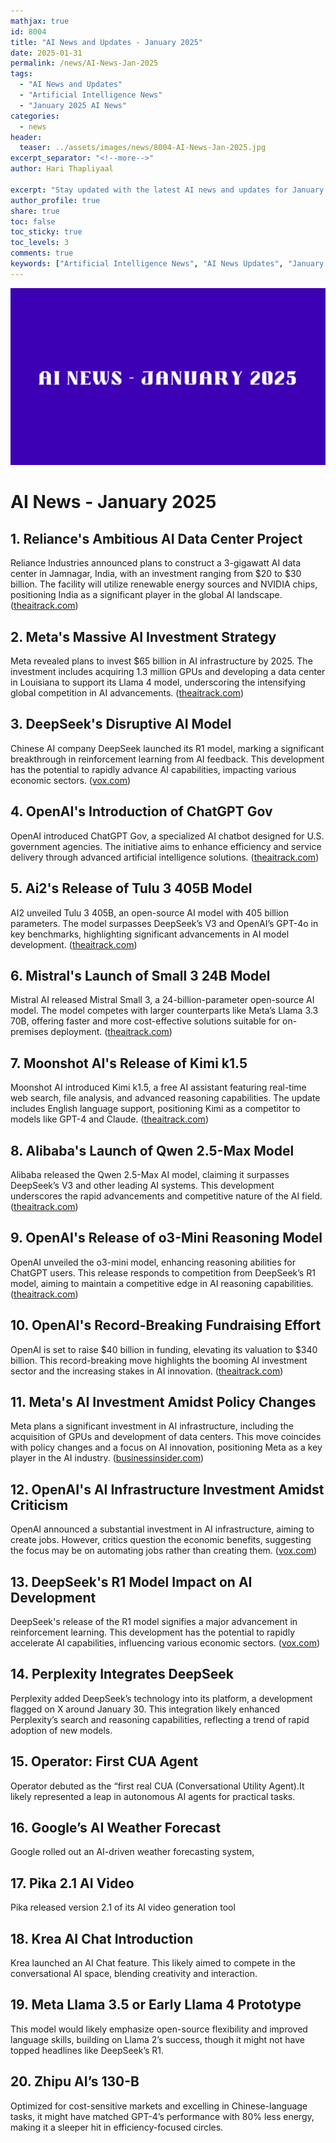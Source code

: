 ```yaml
---
mathjax: true
id: 8004
title: "AI News and Updates - January 2025"
date: 2025-01-31
permalink: /news/AI-News-Jan-2025
tags:
  - "AI News and Updates"
  - "Artificial Intelligence News"
  - "January 2025 AI News"
categories:
  - news
header:
  teaser: ../assets/images/news/8004-AI-News-Jan-2025.jpg
excerpt_separator: "<!--more-->"
author: Hari Thapliyaal

excerpt: "Stay updated with the latest AI news and updates for January 2025. This article covers the latest advancements and breakthroughs in the field of Artificial Intelligence."
author_profile: true
share: true
toc: false
toc_sticky: true
toc_levels: 3
comments: true
keywords: ["Artificial Intelligence News", "AI News Updates", "January 2025 AI News", "AI Breakthroughs", "AI Advancements", "AI Updates", "AI News and Updates"]
---
```


![](../assets/images/news/8004-AI-News-Jan-2025.jpg)

# AI News - January 2025

## **1. Reliance's Ambitious AI Data Center Project**

Reliance Industries announced plans to construct a 3-gigawatt AI data center in Jamnagar, India, with an investment ranging from $20 to $30 billion. The facility will utilize renewable energy sources and NVIDIA chips, positioning India as a significant player in the global AI landscape. ([theaitrack.com](https://theaitrack.com/ai-news-january-2025-in-depth-and-concise/))

## **2. Meta's Massive AI Investment Strategy**

Meta revealed plans to invest $65 billion in AI infrastructure by 2025. The investment includes acquiring 1.3 million GPUs and developing a data center in Louisiana to support its Llama 4 model, underscoring the intensifying global competition in AI advancements. ([theaitrack.com](https://theaitrack.com/ai-news-january-2025-in-depth-and-concise/))

## **3. DeepSeek's Disruptive AI Model**

Chinese AI company DeepSeek launched its R1 model, marking a significant breakthrough in reinforcement learning from AI feedback. This development has the potential to rapidly advance AI capabilities, impacting various economic sectors. ([vox.com](https://www.vox.com/future-perfect/396548/openai-trump-artificial-intelligence-elon-musk-sam-altman-china))

## **4. OpenAI's Introduction of ChatGPT Gov**

OpenAI introduced ChatGPT Gov, a specialized AI chatbot designed for U.S. government agencies. The initiative aims to enhance efficiency and service delivery through advanced artificial intelligence solutions. ([theaitrack.com](https://theaitrack.com/ai-news-january-2025-in-depth-and-concise/))

## **5. Ai2's Release of Tulu 3 405B Model**

AI2 unveiled Tulu 3 405B, an open-source AI model with 405 billion parameters. The model surpasses DeepSeek’s V3 and OpenAI’s GPT-4o in key benchmarks, highlighting significant advancements in AI model development. ([theaitrack.com](https://theaitrack.com/ai-news-january-2025-in-depth-and-concise/))

## **6. Mistral's Launch of Small 3 24B Model**

Mistral AI released Mistral Small 3, a 24-billion-parameter open-source AI model. The model competes with larger counterparts like Meta’s Llama 3.3 70B, offering faster and more cost-effective solutions suitable for on-premises deployment. ([theaitrack.com](https://theaitrack.com/ai-news-january-2025-in-depth-and-concise/))

## **7. Moonshot AI's Release of Kimi k1.5**

Moonshot AI introduced Kimi k1.5, a free AI assistant featuring real-time web search, file analysis, and advanced reasoning capabilities. The update includes English language support, positioning Kimi as a competitor to models like GPT-4 and Claude. ([theaitrack.com](https://theaitrack.com/ai-news-january-2025-in-depth-and-concise/))

## **8. Alibaba's Launch of Qwen 2.5-Max Model**

Alibaba released the Qwen 2.5-Max AI model, claiming it surpasses DeepSeek’s V3 and other leading AI systems. This development underscores the rapid advancements and competitive nature of the AI field. ([theaitrack.com](https://theaitrack.com/ai-news-january-2025-in-depth-and-concise/))

## **9. OpenAI's Release of o3-Mini Reasoning Model**

OpenAI unveiled the o3-mini model, enhancing reasoning abilities for ChatGPT users. This release responds to competition from DeepSeek’s R1 model, aiming to maintain a competitive edge in AI reasoning capabilities. ([theaitrack.com](https://theaitrack.com/ai-news-january-2025-in-depth-and-concise/))

## **10. OpenAI's Record-Breaking Fundraising Effort**

OpenAI is set to raise $40 billion in funding, elevating its valuation to $340 billion. This record-breaking move highlights the booming AI investment sector and the increasing stakes in AI innovation. ([theaitrack.com](https://theaitrack.com/ai-news-january-2025-in-depth-and-concise/))

## **11. Meta's AI Investment Amidst Policy Changes**

Meta plans a significant investment in AI infrastructure, including the acquisition of GPUs and development of data centers. This move coincides with policy changes and a focus on AI innovation, positioning Meta as a key player in the AI industry. ([businessinsider.com](https://www.businessinsider.com/meta-mark-zuckerberg-2025-busy-start-announcements-changes-2025-2))

## **12. OpenAI's AI Infrastructure Investment Amidst Criticism**

OpenAI announced a substantial investment in AI infrastructure, aiming to create jobs. However, critics question the economic benefits, suggesting the focus may be on automating jobs rather than creating them. ([vox.com](https://www.vox.com/future-perfect/396548/openai-trump-artificial-intelligence-elon-musk-sam-altman-china))

## **13. DeepSeek's R1 Model Impact on AI Development**

DeepSeek's release of the R1 model signifies a major advancement in reinforcement learning. This development has the potential to rapidly accelerate AI capabilities, influencing various economic sectors. ([vox.com](https://www.vox.com/future-perfect/396548/openai-trump-artificial-intelligence-elon-musk-sam-altman-china))

## **14. Perplexity Integrates DeepSeek**
Perplexity added DeepSeek’s technology into its platform, a development flagged on X around January 30. This integration likely enhanced Perplexity’s search and reasoning capabilities, reflecting a trend of rapid adoption of new models.

## **15. Operator: First CUA Agent**
Operator debuted as the “first real CUA (Conversational Utility Agent).It likely represented a leap in autonomous AI agents for practical tasks.

## **16. Google’s AI Weather Forecast**
Google rolled out an AI-driven weather forecasting system,

## **17. Pika 2.1 AI Video**
Pika released version 2.1 of its AI video generation tool

## **18. Krea AI Chat Introduction**
Krea launched an AI Chat feature. This likely aimed to compete in the conversational AI space, blending creativity and interaction.

## **19. Meta Llama 3.5 or Early Llama 4 Prototype** 
This model would likely emphasize open-source flexibility and improved language skills, building on Llama 2’s success, though it might not have topped headlines like DeepSeek’s R1.

## **20. Zhipu AI’s 130-B**
Optimized for cost-sensitive markets and excelling in Chinese-language tasks, it might have matched GPT-4’s performance with 80% less energy, making it a sleeper hit in efficiency-focused circles.

